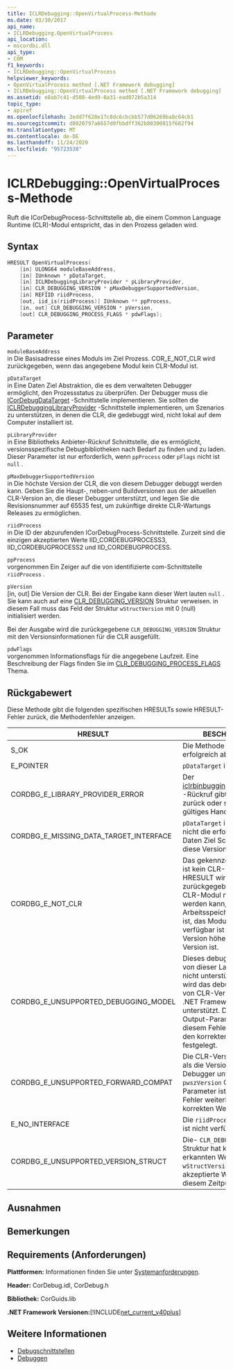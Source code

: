 ```yaml
---
title: ICLRDebugging::OpenVirtualProcess-Methode
ms.date: 03/30/2017
api_name:
- ICLRDebugging.OpenVirtualProcess
api_location:
- mscordbi.dll
api_type:
- COM
f1_keywords:
- ICLRDebugging::OpenVirtualProcess
helpviewer_keywords:
- OpenVirtualProcess method [.NET Framework debugging]
- ICLRDebugging::OpenVirtualProcess method [.NET Framework debugging]
ms.assetid: e8ab7c41-d508-4ed9-8a31-ead072b5a314
topic_type:
- apiref
ms.openlocfilehash: 2edd7f628e17c8dc6cbcbb577d06269ba8c64cb1
ms.sourcegitcommit: d8020797a6657d0fbbdff362b80300815f682f94
ms.translationtype: MT
ms.contentlocale: de-DE
ms.lasthandoff: 11/24/2020
ms.locfileid: "95723538"
---
```

# <a name="iclrdebuggingopenvirtualprocess-method"></a>ICLRDebugging::OpenVirtualProcess-Methode

Ruft die ICorDebugProcess-Schnittstelle ab, die einem Common Language Runtime (CLR)-Modul entspricht, das in den Prozess geladen wird.  
  
## <a name="syntax"></a>Syntax  
  
```cpp  
HRESULT OpenVirtualProcess(  
    [in] ULONG64 moduleBaseAddress,  
    [in] IUnknown * pDataTarget,  
    [in] ICLRDebuggingLibraryProvider * pLibraryProvider,  
    [in] CLR_DEBUGGING_VERSION * pMaxDebuggerSupportedVersion,  
    [in] REFIID riidProcess,  
    [out, iid_is(riidProcess)] IUnknown ** ppProcess,  
    [in, out] CLR_DEBUGGING_VERSION * pVersion,  
    [out] CLR_DEBUGGING_PROCESS_FLAGS * pdwFlags);  
```  
  
## <a name="parameters"></a>Parameter  

 `moduleBaseAddress`  
 in Die Basisadresse eines Moduls im Ziel Prozess. COR_E_NOT_CLR wird zurückgegeben, wenn das angegebene Modul kein CLR-Modul ist.  
  
 `pDataTarget`  
 in Eine Daten Ziel Abstraktion, die es dem verwalteten Debugger ermöglicht, den Prozessstatus zu überprüfen. Der Debugger muss die [ICorDebugDataTarget](icordebugdatatarget-interface.md) -Schnittstelle implementieren. Sie sollten die [ICLRDebuggingLibraryProvider](iclrdebugginglibraryprovider-interface.md) -Schnittstelle implementieren, um Szenarios zu unterstützen, in denen die CLR, die gedebuggt wird, nicht lokal auf dem Computer installiert ist.  
  
 `pLibraryProvider`  
 in Eine Bibliotheks Anbieter-Rückruf Schnittstelle, die es ermöglicht, versionsspezifische Debugbibliotheken nach Bedarf zu finden und zu laden. Dieser Parameter ist nur erforderlich, wenn `ppProcess` oder `pFlags` nicht ist `null` .  
  
 `pMaxDebuggerSupportedVersion`  
 in Die höchste Version der CLR, die von diesem Debugger debuggt werden kann. Geben Sie die Haupt-, neben-und Buildversionen aus der aktuellen CLR-Version an, die dieser Debugger unterstützt, und legen Sie die Revisionsnummer auf 65535 fest, um zukünftige direkte CLR-Wartungs Releases zu ermöglichen.  
  
 `riidProcess`  
 in Die ID der abzurufenden ICorDebugProcess-Schnittstelle. Zurzeit sind die einzigen akzeptierten Werte IID_CORDEBUGPROCESS3, IID_CORDEBUGPROCESS2 und IID_CORDEBUGPROCESS.  
  
 `ppProcess`  
 vorgenommen Ein Zeiger auf die von identifizierte com-Schnittstelle `riidProcess` .  
  
 `pVersion`  
 [in, out] Die Version der CLR. Bei der Eingabe kann dieser Wert lauten `null` . Sie kann auch auf eine [CLR_DEBUGGING_VERSION](clr-debugging-version-structure.md) Struktur verweisen. in diesem Fall muss das Feld der Struktur `wStructVersion` mit 0 (null) initialisiert werden.  
  
 Bei der Ausgabe wird die zurückgegebene `CLR_DEBUGGING_VERSION` Struktur mit den Versionsinformationen für die CLR ausgefüllt.  
  
 `pdwFlags`  
 vorgenommen Informationsflags für die angegebene Laufzeit. Eine Beschreibung der Flags finden Sie im [CLR_DEBUGGING_PROCESS_FLAGS](clr-debugging-process-flags-enumeration.md) Thema.  
  
## <a name="return-value"></a>Rückgabewert  

 Diese Methode gibt die folgenden spezifischen HRESULTs sowie HRESULT-Fehler zurück, die Methodenfehler anzeigen.  
  
|HRESULT|BESCHREIBUNG|  
|-------------|-----------------|  
|S_OK|Die Methode wurde erfolgreich abgeschlossen.|  
|E_POINTER|`pDataTarget` ist `null`.|  
|CORDBG_E_LIBRARY_PROVIDER_ERROR|Der [iclrbinbugginglibraryprovider](iclrdebugginglibraryprovider-interface.md) -Rückruf gibt einen Fehler zurück oder stellt kein gültiges Handle bereit.|  
|CORDBG_E_MISSING_DATA_TARGET_INTERFACE|`pDataTarget` implementiert nicht die erforderlichen Daten Ziel Schnittstellen für diese Version der Laufzeit.|  
|CORDBG_E_NOT_CLR|Das gekennzeichnete Modul ist kein CLR-Modul. Dieses HRESULT wird auch zurückgegeben, wenn ein CLR-Modul nicht erkannt werden kann, weil der Arbeitsspeicher beschädigt ist, das Modul nicht verfügbar ist oder die CLR-Version höher als die Shim-Version ist.|  
|CORDBG_E_UNSUPPORTED_DEBUGGING_MODEL|Dieses debugingmodell wird von dieser Laufzeitversion nicht unterstützt. Derzeit wird das debugingmodell von CLR-Versionen vor dem .NET Framework 4 nicht unterstützt. Der `pwszVersion` Output-Parameter ist nach diesem Fehler weiterhin auf den korrekten Wert festgelegt.|  
|CORDBG_E_UNSUPPORTED_FORWARD_COMPAT|Die CLR-Version ist größer als die Version, die dieser Debugger unterstützt. Der `pwszVersion` Output-Parameter ist nach diesem Fehler weiterhin auf den korrekten Wert festgelegt.|  
|E_NO_INTERFACE|Die `riidProcess` Schnittstelle ist nicht verfügbar.|  
|CORDBG_E_UNSUPPORTED_VERSION_STRUCT|Die- `CLR_DEBUGGING_VERSION` Struktur hat keinen erkannten Wert für `wStructVersion` . Der einzige akzeptierte Wert ist zu diesem Zeitpunkt 0.|  
  
## <a name="exceptions"></a>Ausnahmen  
  
## <a name="remarks"></a>Bemerkungen  
  
## <a name="requirements"></a>Requirements (Anforderungen)  

 **Plattformen:** Informationen finden Sie unter [Systemanforderungen](../../get-started/system-requirements.md).  
  
 **Header:** CorDebug.idl, CorDebug.h  
  
 **Bibliothek:** CorGuids.lib  
  
 **.NET Framework Versionen:**[!INCLUDE[net_current_v40plus](../../../../includes/net-current-v40plus-md.md)]  
  
## <a name="see-also"></a>Weitere Informationen

- [Debugschnittstellen](debugging-interfaces.md)
- [Debuggen](index.md)
